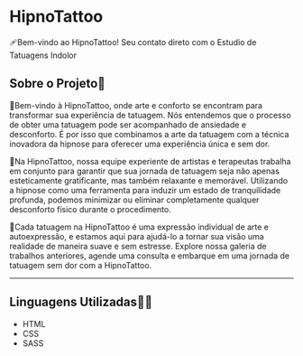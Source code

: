 # HipnoTattoo 
<a link="https://ryanpicoli.github.io/HipnoTattoo/"/>
<p> 🩹Bem-vindo ao HipnoTattoo! Seu contato direto com o Estudio de Tatuagens Indolor  </p>

<h2> Sobre o Projeto🧾</h2>

<p>
🤗Bem-vindo à HipnoTattoo, onde arte e conforto se encontram para transformar sua experiência de tatuagem. Nós entendemos que o processo de obter uma tatuagem pode ser acompanhado de ansiedade e desconforto. É por isso que combinamos a arte da tatuagem com a técnica inovadora da hipnose para oferecer uma experiência única e sem dor.

🌊Na HipnoTattoo, nossa equipe experiente de artistas e terapeutas trabalha em conjunto para garantir que sua jornada de tatuagem seja não apenas esteticamente gratificante, mas também relaxante e memorável. Utilizando a hipnose como uma ferramenta para induzir um estado de tranquilidade profunda, podemos minimizar ou eliminar completamente qualquer desconforto físico durante o procedimento.

🎨Cada tatuagem na HipnoTattoo é uma expressão individual de arte e autoexpressão, e estamos aqui para ajudá-lo a tornar sua visão uma realidade de maneira suave e sem estresse. Explore nossa galeria de trabalhos anteriores, agende uma consulta e embarque em uma jornada de tatuagem sem dor com a HipnoTattoo.

</p>

<hr>
<h2>Linguagens Utilizadas👨‍💻</h2>
<ul>
  <li> HTML </li>
  <li> CSS </li>
  <li> SASS </li>
</ul>


